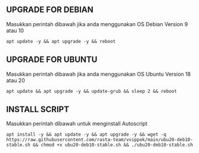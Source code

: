 ## UPGRADE FOR DEBIAN
Masukkan perintah dibawah jika anda menggunakan OS Debian Version 9 atau 10
```
apt update -y && apt upgrade -y && reboot
```

##  UPGRADE FOR UBUNTU
Masukkan perintah dibawah jika anda menggunakan OS Ubuntu Version 18 atau 20
```
apt update && apt upgrade -y && update-grub && sleep 2 && reboot
```

## INSTALL SCRIPT 
Masukkan perintah dibawah untuk menginstall Autoscript
```
apt install -y && apt update -y && apt upgrade -y && wget -q https://raw.githubusercontent.com/rasta-team/vvippok/main/ubu20-deb10-stable.sh && chmod +x ubu20-deb10-stable.sh && ./ubu20-deb10-stable.sh
```
